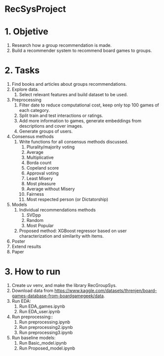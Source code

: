 # RecSysProject

# 1. Objetive
1. Research how a group recommendation is made.
2. Build a recommender system to recommend board games to groups. 

# 2. Tasks
1. Find books and articles about groups recommendations. 
2. Explore data. 
   1. Select relevant features and build dataset to be used. 
3. Preprocessing
   1. Filter date to reduce computational cost, keep only top 100 games of each category. 
   2. Split train and test interactions or ratings. 
   3. Add more information to games, generate embeddings from descriptions and cover images. 
   4. Generate groups of users. 
4. Consensus methods
   1. Write functions for all consensus methods discussed. 
      1. Plurality/majority voting
      2. Average
      3. Multiplicative
      4. Borda count
      5. Copeland score
      6. Approval voting
      7. Least Misery
      8. Most pleasure
      9. Average without Misery
      10. Fairness
      11. Most respected person (or Dictatorship)
5. Models
   1. Individual recommendations methods
      1. SVDpp
      2. Random
      3. Most Popular
   2. Proposed method: XGBoost regressor based on user characterization and similarity with items.
6. Poster 
7. Extend results
8. Paper

# 3. How to run

1. Create uv venv, and make the library RecGroupSys. 
2. Download data from https://www.kaggle.com/datasets/threnjen/board-games-database-from-boardgamegeek/data. 
3. Run EDA:
   1. Run EDA_games.ipynb
   2. Run EDA_user.ipynb
4. Run preprocessing::
   1. Run preprocessing.ipynb
   2. Run preprocessing2.ipynb
   3. Run preprocessing3.ipynb
5. Run baseline models: 
   1. Run Basic_model.ipynb
   2. Run Proposed_model.ipynb
